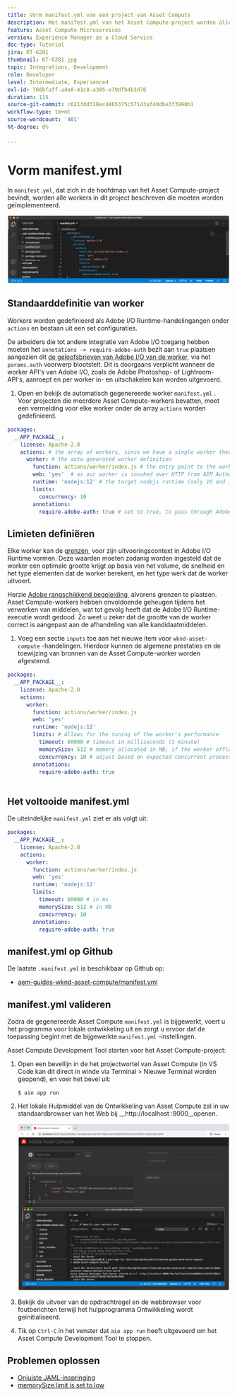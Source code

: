 ```yaml
---
title: Vorm manifest.yml van een project van Asset Compute
description: Met manifest.yml van het Asset Compute-project worden alle workers in dit project beschreven die moeten worden geïmplementeerd.
feature: Asset Compute Microservices
version: Experience Manager as a Cloud Service
doc-type: Tutorial
jira: KT-6281
thumbnail: KT-6281.jpg
topic: Integrations, Development
role: Developer
level: Intermediate, Experienced
exl-id: 766bfaff-ade0-41c8-a395-e79dfb4b3d76
duration: 115
source-git-commit: c6213dd318ec4865375c57143af40dbe3f3990b1
workflow-type: tm+mt
source-wordcount: '401'
ht-degree: 0%

---
```


# Vorm manifest.yml

In `manifest.yml`, dat zich in de hoofdmap van het Asset Compute-project bevindt, worden alle workers in dit project beschreven die moeten worden geïmplementeerd.

![&#x200B; manifest.yml &#x200B;](./assets/manifest/manifest.png)

## Standaarddefinitie van worker

Workers worden gedefinieerd als Adobe I/O Runtime-handelingangen onder `actions` en bestaan uit een set configuraties.

De arbeiders die tot andere integratie van Adobe I/O toegang hebben moeten het `annotations -> require-adobe-auth` bezit aan `true` plaatsen aangezien dit [&#x200B; de geloofsbrieven van Adobe I/O van de worker &#x200B;](https://experienceleague.adobe.com/docs/asset-compute/using/extend/develop-custom-application.html?lang=nl-NL#access-adobe-apis) via het `params.auth` voorwerp blootstelt. Dit is doorgaans verplicht wanneer de worker API&#39;s van Adobe I/O, zoals de Adobe Photoshop- of Lightroom-API&#39;s, aanroept en per worker in- en uitschakelen kan worden uitgevoerd.

1. Open en bekijk de automatisch gegenereerde worker `manifest.yml` . Voor projecten die meerdere Asset Compute-workers bevatten, moet een vermelding voor elke worker onder de array `actions` worden gedefinieerd.

```yml
packages:
  __APP_PACKAGE__:
    license: Apache-2.0
    actions: # the array of workers, since we have a single worker there is only one entry beneath actions
      worker: # the auto-generated worker definition
        function: actions/worker/index.js # the entry point to the worker 
        web: 'yes'  # as our worker is invoked over HTTP from AEM Author service
        runtime: 'nodejs:12' # the target nodejs runtime (only 10 and 12 are supported)
        limits:
          concurrency: 10
        annotations:
          require-adobe-auth: true # set to true, to pass through Adobe I/O access token/client id via params.auth in the worker, typically required when the worker calls out to Adobe I/O APIs such as the Adobe Photoshop, or Lightroom.
```

## Limieten definiëren

Elke worker kan de [&#x200B; grenzen &#x200B;](https://www.adobe.io/apis/experienceplatform/runtime/docs.html#!adobedocs/adobeio-runtime/master/guides/system_settings.md) voor zijn uitvoeringscontext in Adobe I/O Runtime vormen. Deze waarden moeten zodanig worden ingesteld dat de worker een optimale grootte krijgt op basis van het volume, de snelheid en het type elementen dat de worker berekent, en het type werk dat de worker uitvoert.

Herzie [&#x200B; Adobe rangschikkend begeleiding &#x200B;](https://experienceleague.adobe.com/docs/asset-compute/using/extend/develop-custom-application.html?lang=nl-NL#sizing-workers) alvorens grenzen te plaatsen. Asset Compute-workers hebben onvoldoende geheugen tijdens het verwerken van middelen, wat tot gevolg heeft dat de Adobe I/O Runtime-executie wordt gedood. Zo weet u zeker dat de grootte van de worker correct is aangepast aan de afhandeling van alle kandidaatmiddelen.

1. Voeg een sectie `inputs` toe aan het nieuwe item voor `wknd-asset-compute` -handelingen. Hierdoor kunnen de algemene prestaties en de toewijzing van bronnen van de Asset Compute-worker worden afgestemd.

```yml
packages:
  __APP_PACKAGE__:
    license: Apache-2.0
    actions: 
      worker:
        function: actions/worker/index.js 
        web: 'yes' 
        runtime: 'nodejs:12'
        limits: # Allows for the tuning of the worker's performance
          timeout: 60000 # timeout in milliseconds (1 minute)
          memorySize: 512 # memory allocated in MB; if the worker offloads heavy computational work to other Web services this number can be reduced
          concurrency: 10 # adjust based on expected concurrent processing and timeout 
        annotations:
          require-adobe-auth: true
           
```

## Het voltooide manifest.yml

De uiteindelijke `manifest.yml` ziet er als volgt uit:

```yml
packages:
  __APP_PACKAGE__:
    license: Apache-2.0
    actions: 
      worker:
        function: actions/worker/index.js 
        web: 'yes' 
        runtime: 'nodejs:12'
        limits:
          timeout: 60000 # in ms
          memorySize: 512 # in MB
          concurrency: 10 
        annotations:
          require-adobe-auth: true
```

## manifest.yml op Github

De laatste `.manifest.yml` is beschikbaar op Github op:

+ [&#x200B; aem-guides-wknd-asset-compute/manifest.yml](https://github.com/adobe/aem-guides-wknd-asset-compute/blob/master/manifest.yml)


## manifest.yml valideren

Zodra de gegenereerde Asset Compute `manifest.yml` is bijgewerkt, voert u het programma voor lokale ontwikkeling uit en zorgt u ervoor dat de toepassing begint met de bijgewerkte `manifest.yml` -instellingen.

Asset Compute Development Tool starten voor het Asset Compute-project:

1. Open een bevellijn in de het projectwortel van Asset Compute (in VS Code kan dit direct in winde via Terminal > Nieuwe Terminal worden geopend), en voer het bevel uit:

   ```
   $ aio app run
   ```

1. Het lokale Hulpmiddel van de Ontwikkeling van Asset Compute zal in uw standaardbrowser van het Web bij __http://localhost :9000__openen.

   ![&#x200B; de looppas van de audio app &#x200B;](assets/environment-variables/aio-app-run.png)

1. Bekijk de uitvoer van de opdrachtregel en de webbrowser voor foutberichten terwijl het hulpprogramma Ontwikkeling wordt geïnitialiseerd.
1. Tik op `Ctrl-C` in het venster dat `aio app run` heeft uitgevoerd om het Asset Compute Development Tool te stoppen.

## Problemen oplossen

+ [Onjuiste JAML-inspringing](../troubleshooting.md#incorrect-yaml-indentation)
+ [memorySize limit is set to low](../troubleshooting.md#memorysize-limit-is-set-too-low)
